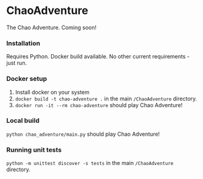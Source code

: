 # ChaoAdventure

The Chao Adventure. Coming soon!

### Installation
Requires Python. Docker build available. No other current requirements - just run.

### Docker setup

1) Install docker on your system
2) `docker build -t chao-adventure .` in the main `/ChaoAdventure` directory.
3) `docker run -it --rm chao-adventure` should play Chao Adventure!

### Local build
`python chao_adventure/main.py` should play Chao Adventure!

### Running unit tests
`python -m unittest discover -s tests` in the main `/ChaoAdventure` directory.
